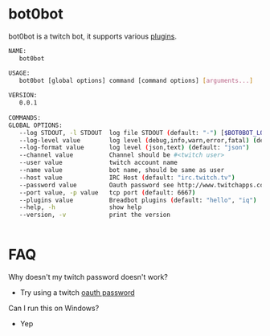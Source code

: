 # bot0bot
bot0bot is a twitch bot, it supports various [plugins](plugins/README.md).

```sh
NAME:
   bot0bot

USAGE:
   bot0bot [global options] command [command options] [arguments...]
   
VERSION:
   0.0.1
   
COMMANDS:
GLOBAL OPTIONS:
   --log STDOUT, -l STDOUT  log file STDOUT (default: "-") [$BOT0BOT_LOG]
   --log-level value        log level (debug,info,warn,error,fatal) (default: "info")
   --log-format value       log level (json,text) (default: "json")
   --channel value          Channel should be #<twitch user>
   --user value             twitch account name
   --name value             bot name, should be same as user
   --host value             IRC Host (default: "irc.twitch.tv")
   --password value         Oauth password see http://www.twitchapps.com/tmi/
   --port value, -p value   tcp port (default: 6667)
   --plugins value          Breadbot plugins (default: "hello", "iq")
   --help, -h               show help
   --version, -v            print the version
   
```

# FAQ
Why doesn't my twitch password doesn't work?
* Try using a twitch [oauth password](http://www.twitchapps.com/tmi/)

Can I run this on Windows?
* Yep
